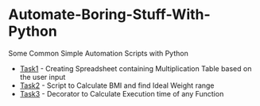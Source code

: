 # Automate-Boring-Stuff-With-Python
Some Common Simple Automation Scripts with Python
- [Task1](https://github.com/MANIDEEP007/Automate-Boring-Stuff-With-Python/tree/master/1.Excel_Multiplication_Table_Maker) - Creating Spreadsheet containing Multiplication Table based on the user input
- [Task2](https://github.com/MANIDEEP007/Automate-Boring-Stuff-With-Python/tree/master/2.BMI_CALCULATOR) - Script to Calculate BMI and find Ideal Weight range
- [Task3](https://github.com/MANIDEEP007/Automate-Boring-Stuff-With-Python/tree/master/3.%20Generic_Timer) - Decorator to Calculate Execution time of any Function
